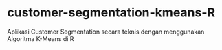 # customer-segmentation-kmeans-R
Aplikasi Customer Segmentation secara teknis dengan menggunakan Algoritma K-Means di R
